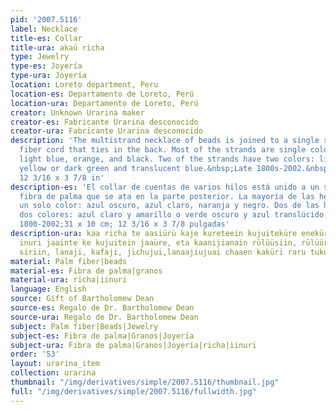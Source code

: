 ```yaml
---
pid: '2007.5116'
label: Necklace
title-es: Collar
title-ura: akaü richa
type: Jewelry
type-es: Joyería
type-ura: Joyería
location: Loreto department, Peru
location-es: Departamento de Loreto, Perú
location-ura: Departamento de Loreto, Perú
creator: Unknown Urarina maker
creator-es: Fabricante Urarina desconocido
creator-ura: Fabricante Urarina desconocido
description: 'The multistrand necklace of beads is joined to a single strand of palm
  fiber cord that ties in the back. Most of the strands are single colors: dark blue,
  light blue, orange, and black. Two of the strands have two colors: light blue and
  yellow or dark green and translucent blue.&nbsp;Late 1800s-2002.&nbsp;31 x 10 cm;
  12 3/16 x 3 7/8 in'
description-es: 'El collar de cuentas de varios hilos está unido a un solo hilo de
  fibra de palma que se ata en la parte posterior. La mayoría de las hebras son de
  un solo color: azul oscuro, azul claro, naranja y negro. Dos de las hebras tienen
  dos colores: azul claro y amarillo o verde oscuro y azul translúcido; Finales de
  1800-2002;31 x 10 cm; 12 3/16 x 3 7/8 pulgadas'
description-ura: kaa richa te aasiürü kaje kureteein kujuiteküre enekürü. jachaanejein
  inuri jaainte ke kujuitein jaaüre, eta kaanijianain rülüüsiin, rülüürüa naja jelai
  siriin, lanaji, kafaji, jichujui,lanaajiujuai chaaen kaküri raru tukuani ke kuluteein
material: Palm fiber|beads
material-es: Fibra de palma|granos
material-ura: richa|iinuri
language: English
source: Gift of Bartholomew Dean
source-es: Regalo de Dr. Bartholomew Dean
source-ura: Regalo de Dr. Bartholomew Dean
subject: Palm fiber|Beads|Jewelry
subject-es: Fibra de palma|Granos|Joyería
subject-ura: Fibra de palma|Granos|Joyería|richa|iinuri
order: '53'
layout: urarina_item
collection: urarina
thumbnail: "/img/derivatives/simple/2007.5116/thumbnail.jpg"
full: "/img/derivatives/simple/2007.5116/fullwidth.jpg"
---
```

